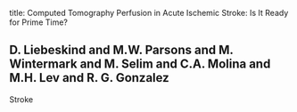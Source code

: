 title: Computed Tomography Perfusion in Acute Ischemic Stroke: Is It Ready for Prime Time?

## D. Liebeskind and M.W. Parsons and M. Wintermark and M. Selim and C.A. Molina and M.H. Lev and R. G. Gonzalez
Stroke

